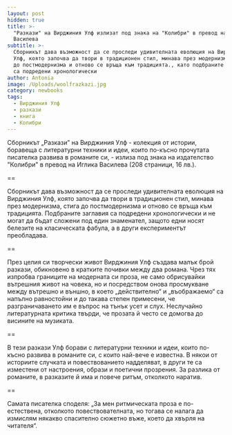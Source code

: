 ```yaml
---
layout: post
hidden: true
title: >-
  "Разкази" на Вирджиния Улф излизат под знака на "Колибри" в превод на Иглика
  Василева
subtitle: >-
  Сборникът дава възможност да се проследи удивителната еволюция на Вирджиния
  Улф, която започва да твори в традиционен стил, минава през модернизма, стига
  до постмодернизма и отново се връща към традицията., като подбраните заглавия
  са подредени хронологически
author: Antonia
image: /Uploads/woolfrazkazi.jpg
category: newbooks
tags:
  - Вирджиния Улф
  - разкази
  - книга
  - Колибри
---
```

Сборникът „Разкази” на Вирджиния Улф - колекция от истории, боравеща с литературни техники и идеи, които по-късно прочутата писателка развива в романите си, - излиза под знака на издателство "Колибри" в превод на Иглика Василева (208 страници, 16 лв.).

\==

Сборникът дава възможност да се проследи удивителната еволюция на Вирджиния Улф, която започва да твори в традиционен стил, минава през модернизма, стига до постмодернизма и отново се връща към традицията. Подбраните заглавия са подредени хронологически и не могат да бъдат сложени под един знаменател, защото едни носят белезите на класическата фабула, а в други експериментът преобладава. 

\==

През целия си творчески живот Вирджиния Улф създава малък брой разкази, обикновено в кратките почивки между два романа. Чрез тях изпробва границите на модерната си проза, не само обрисувайки вътрешния живот на човека, но и посредством онова просмукване между вътрешно и външно, в което „действително“ и „въображаемо“ са напълно равностойни и до такава степен примесени, че разграничаването им е въпрос на тънък усет и слух. Неслучайно литературната критика твърди, че прозата й често се домогва до висините на музиката.

\==

В тези разкази Улф борави с литературни техники и идеи, които по-късно развива в романите си, с които най-вече е известна. В някои от историите случката и повествованието надделяват, в други те са изместени от настроения, образи и поетични прозрения. За разлика от романите, в разказите й има и повече ритъм, отколкото наратив. 

\==

Самата писателка споделя: „За мен ритмическата проза е по-естествена, отколкото повествователната, но тогава се налага да измислям някакво спасително сюжетно въже, което да хвърля на читателя“.
